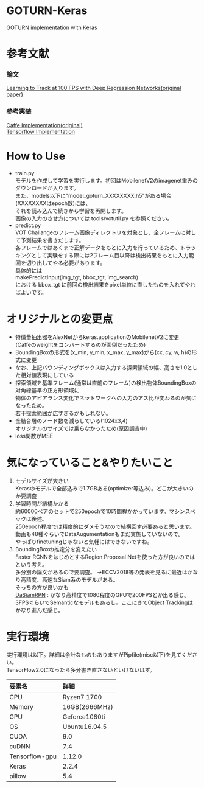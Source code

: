 # GOTURN-Keras
GOTURN implementation with Keras

# 参考文献
### 論文
[Learning to Track at 100 FPS with Deep Regression Networks(original paper)](http://davheld.github.io/GOTURN/GOTURN.html)

### 参考実装
[Caffe Implementation(original)](https://github.com/davheld/GOTURN)  
[Tensorflow Implementation](https://github.com/tangyuhao/GOTURN-Tensorflow)

# How to Use
- train.py  
モデルを作成して学習を実行します。初回はMobilenetV2のimagenet重みのダウンロードが入ります。  
また、models以下に"model_goturn_XXXXXXXX.h5"がある場合(XXXXXXXXはepoch数)には、  
それを読み込んで続きから学習を再開します。  
画像の入力のさせ方については tools/votutil.py を参照ください。
- predict.py  
VOT Challangeのフレーム画像ディレクトリを対象とし、全フレームに対して予測結果を書きだします。  
各フレームではあくまで正解データをもとに入力を行っているため、トラッキングとして実験をする際には2フレーム目以降は検出結果をもとに入力範囲を切り出してやる必要があります。  
具体的には  
    makePredictInput(img_tgt, bbox_tgt, img_search)  
における bbox_tgt に前回の検出結果をpixel単位に直したものを入れてやればよいです。

# オリジナルとの変更点
- 特徴量抽出器をAlexNetからkeras.applicationのMobilenetV2に変更  
(Caffeのweightをコンバートするのが面倒だったため)
- BoundingBoxの形式を(x_min, y_min, x_max, y_max)から(cx, cy, w, h)の形式に変更
- なお、上記バウンディングボックスは入力する探索領域の幅、高さを1.0とした相対値表現にしている
- 探索領域を基準フレーム(通常は直前のフレーム)の検出物体BoundingBoxの対角線基準の正方形領域に  
物体のアピアランス変化でネットワークへの入力のアス比が変わるのが気になったため。  
若干探索範囲が広すぎるかもしれない。
- 全結合層のノード数を減らしている(1024x3,4)  
オリジナルのサイズでは乗らなかったため(原因調査中)
- loss関数がMSE

# 気になっていること&やりたいこと
1. モデルサイズが大きい  
Kerasのモデルで全部込みで1.7GBある(optimizer等込み)。どこが大きいのか要調査  
2. 学習時間が結構かかる  
約60000ペアのセットで250epochで10時間程かかっています。マシンスペックは後述。  
250epoch程度では精度的にダメそうなので結構回す必要あると思います。  
動画も48種ぐらいでDataAugumentationもまだ実施していないので。  
やっぱりfinetuningじゃないと気軽にはできないですね。
3. BoundingBoxの推定分を変えたい  
Faster RCNNをはじめとするRegion Proposal Netを使った方が良いのではという考え。  
多分別の論文があるので要調査。
→ECCV2018等の発表を見るに最近はかなり高精度、高速なSiam系のモデルがある。  
そっちの方が良いかも  
[DaSiamRPN](https://github.com/foolwood/DaSiamRPN) : かなり高精度で1080程度のGPUで200FPSとか出る感じ。  
3FPSぐらいでSemanticなモデルもあるし。ここにきてObject Trackingはかなり進んだ感じ。  

# 実行環境
実行環境は以下。詳細は余計なものもありますがPipfile(misc以下)を見てください。  
TensorFlow2.0になったら多分書き直さないといけないはず。

| 要素名 | 詳細 |
|:---|:---|
|CPU |Ryzen7 1700 |
|Memory |16GB(2666MHz) |
|GPU|Geforce1080ti|
|OS|Ubuntu16.04.5|
|CUDA|9.0|
|cuDNN|7.4|
|Tensorflow-gpu|1.12.0|
|Keras|2.2.4|
|pillow|5.4|
